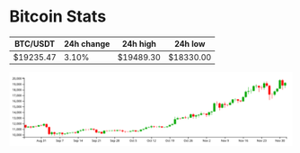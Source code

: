 # Bitcoin Stats

BTC/USDT|24h change|24h high|24h low|
|---|---|---|---|
|$19235.47|3.10%|$19489.30|$18330.00|

<img src="./chart.svg">
